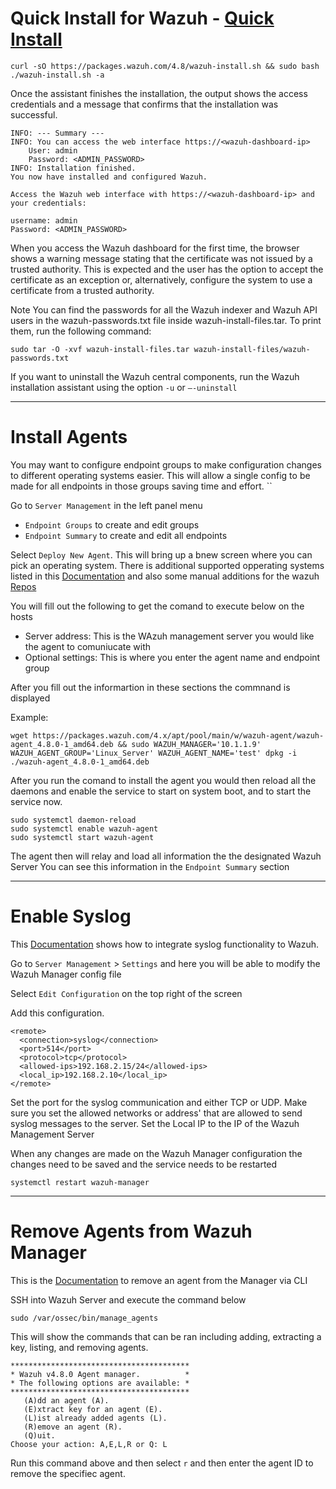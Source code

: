 # Quick Install for Wazuh - [Quick Install](https://documentation.wazuh.com/current/quickstart.html)

```
curl -sO https://packages.wazuh.com/4.8/wazuh-install.sh && sudo bash ./wazuh-install.sh -a
```
Once the assistant finishes the installation, the output shows the access credentials and a message that confirms that the installation was successful.

```
INFO: --- Summary ---
INFO: You can access the web interface https://<wazuh-dashboard-ip>
    User: admin
    Password: <ADMIN_PASSWORD>
INFO: Installation finished.
You now have installed and configured Wazuh.

Access the Wazuh web interface with https://<wazuh-dashboard-ip> and your credentials:

username: admin
Password: <ADMIN_PASSWORD>
```

When you access the Wazuh dashboard for the first time, the browser shows a warning message stating that the certificate was not issued by a trusted authority. This is expected and the user has the option to accept the certificate as an exception or, alternatively, configure the system to use a certificate from a trusted authority.

Note You can find the passwords for all the Wazuh indexer and Wazuh API users in the wazuh-passwords.txt file inside wazuh-install-files.tar. To print them, run the following command:
```
sudo tar -O -xvf wazuh-install-files.tar wazuh-install-files/wazuh-passwords.txt
```
If you want to uninstall the Wazuh central components, run the Wazuh installation assistant using the option `-u` or `–-uninstall`

---

# Install Agents

You may want to configure endpoint groups to make configuration changes to different operating systems easier. This will allow a single config to be made for all endpoints in those groups saving time and effort. ``

Go to `Server Management` in the left panel menu
- `Endpoint Groups` to create and edit groups
- `Endpoint Summary` to create and edit all endpoints

Select `Deploy New Agent`. This will bring up a bnew screen where you can pick an operating system. There is additional supported opperating systems listed in this [Documentation](https://documentation.wazuh.com/current/installation-guide/packages-list.html) and also some manual additions for the wazuh [Repos](https://documentation.wazuh.com/current/installation-guide/wazuh-agent/wazuh-agent-package-linux.html)

You will fill out the following to get the comand to execute below on the hosts

- Server address: This is the WAzuh management server you would like the agent to comuniucate with
- Optional settings: This is where you enter the agent name and endpoint group

After you fill out the informartion in these sections the commnand is displayed 

Example: 
```
wget https://packages.wazuh.com/4.x/apt/pool/main/w/wazuh-agent/wazuh-agent_4.8.0-1_amd64.deb && sudo WAZUH_MANAGER='10.1.1.9' WAZUH_AGENT_GROUP='Linux_Server' WAZUH_AGENT_NAME='test' dpkg -i ./wazuh-agent_4.8.0-1_amd64.deb
```

After you run the comand to install the agent you would then reload all the daemons and enable the service to start on system boot, and to start the service now.
```
sudo systemctl daemon-reload
sudo systemctl enable wazuh-agent
sudo systemctl start wazuh-agent
```
The agent then will relay and load all information the the designated Wazuh Server 
You can see this information in the `Endpoint Summary` section

---

# Enable Syslog

This [Documentation](https://documentation.wazuh.com/current/user-manual/capabilities/log-data-collection/syslog.html) shows how to integrate syslog functionality to Wazuh.

Go to `Server Management` > `Settings` and here you will be able to modify the Wazuh Manager config file

Select `Edit Configuration` on the top right of the screen

Add this configuration. 
```
<remote>
  <connection>syslog</connection>
  <port>514</port>
  <protocol>tcp</protocol>
  <allowed-ips>192.168.2.15/24</allowed-ips>
  <local_ip>192.168.2.10</local_ip>
</remote>
```
Set the port for the syslog communication and either TCP or UDP.
Make sure you set the allowed networks or address' that are allowed to send syslog messages to the server. 
Set the Local IP to the IP of the Wazuh Management Server 

When any changes are made on the Wazuh Manager configuration the changes need to be saved and the service needs to be restarted 
```
systemctl restart wazuh-manager
```

---

# Remove Agents from Wazuh Manager 

This is the [Documentation](https://documentation.wazuh.com/current/user-manual/agent/agent-management/remove-agents/remove.html) to remove an agent from the Manager via CLI

SSH into Wazuh Server and execute the command below

```
sudo /var/ossec/bin/manage_agents
```

This will show the commands that can be ran including adding, extracting a key, listing, and removing agents.

```
****************************************
* Wazuh v4.8.0 Agent manager.          *
* The following options are available: *
****************************************
   (A)dd an agent (A).
   (E)xtract key for an agent (E).
   (L)ist already added agents (L).
   (R)emove an agent (R).
   (Q)uit.
Choose your action: A,E,L,R or Q: L
```

Run this command above and then select `r` and then enter the agent ID to remove the specifiec agent.

